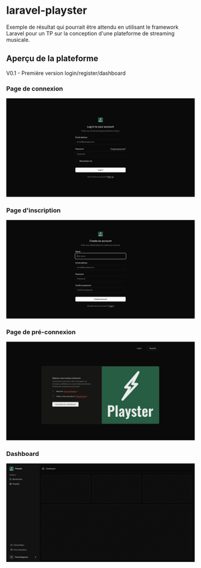 # laravel-playster
Exemple de résultat qui pourrait être attendu en utilisant le framework Laravel pour un TP sur la conception d'une plateforme de streaming musicale.

## Aperçu de la plateforme

V0.1 - Première version login/register/dashboard

### Page de connexion
![Login Page](public/readme/login_v0.1.png)

### Page d'inscription
![Register Page](public/readme/register_v0.1.png)

### Page de pré-connexion
![Pre log Page](public/readme/pre_connexion_v0.1.png)

### Dashboard
![Dashboard](public/readme/dashboard_v0.1.png)
